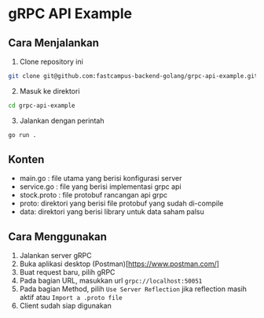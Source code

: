 # gRPC API Example
## Cara Menjalankan
1. Clone repository ini
```bash
git clone git@github.com:fastcampus-backend-golang/grpc-api-example.git
```

2. Masuk ke direktori
```bash
cd grpc-api-example
```

3. Jalankan dengan perintah
```bash
go run .
```

## Konten
- main.go : file utama yang berisi konfigurasi server
- service.go : file yang berisi implementasi grpc api
- stock.proto : file protobuf rancangan api grpc
- proto: direktori yang berisi file protobuf yang sudah di-compile
- data: direktori yang berisi library untuk data saham palsu

## Cara Menggunakan
1. Jalankan server gRPC
2. Buka aplikasi desktop (Postman)[https://www.postman.com/]
3. Buat request baru, pilih gRPC
4. Pada bagian URL, masukkan url `grpc://localhost:50051`
5. Pada bagian Method, pilih `Use Server Reflection` jika reflection masih aktif atau `Import a .proto file`
6. Client sudah siap digunakan
 